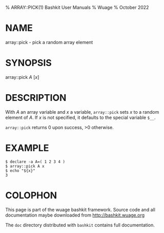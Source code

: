 % ARRAY::PICK(1) Bashkit User Manuals
% Wuage
% October 2022

# NAME

array::pick - pick a random array element

# SYNOPSIS

array::pick *A* [*x*]

# DESCRIPTION

With *A* an array variable and *x* a variable, `array::pick` sets *x*
to a random element of *A*. If *x* is not specified, it defaults to
the special variable `$__`.

`array::pick` returns 0 upon success, >0 otherwise.

# EXAMPLE

    $ declare -a A=( 1 2 3 4 )
    $ array::pick A x
    $ echo "${x}"
    3

# COLOPHON
This page is part of the wuage bashkit framework. Source code and all
documentation maybe downloaded from <http://bashkit.wuage.org>

The `doc` directory distributed with `bashkit` contains full documentation.

